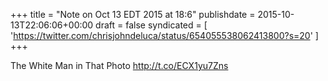 +++
title = "Note on Oct 13 EDT 2015 at 18:6"
publishdate = 2015-10-13T22:06:06+00:00
draft = false
syndicated = [ 'https://twitter.com/chrisjohndeluca/status/654055538062413800?s=20' ]
+++

The White Man in That Photo http://t.co/ECX1yu7Zns
